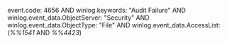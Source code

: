 event.code: 4656 AND winlog.keywords: "Audit Failure" AND winlog.event_data.ObjectServer: "Security" AND winlog.event_data.ObjectType: "File" AND winlog.event_data.AccessList: (*%%1541* AND *%%4423*)

